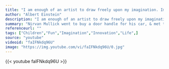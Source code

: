 ```yaml
---
title: "I am enough of an artist to draw freely upon my imagination. Imagination is more important than knowledge. Knowledge is limited. Imagination encircles the world."
author: "Albert Einstein"
description: "I am enough of an artist to draw freely upon my imagination. Imagination is more important than knowledge. Knowledge is limited. Imagination encircles the world. - Albert Einstein quotes from GetInspired365.com"
summary: "Nirvan Mullick went to buy a door handle for his car, & met this 9 year old boy, who had spent his summer building this elaborate cardboard arcade inside his dad’s used auto part store. Caine invited Nirvan to play, & he couldn’t pass up his FunPass deal. Nirvan shared Caine’s amazing story & created this video. Since the video was created over $240,000 has been donated to Caine’s Scholarship Fund, & Nirvan has started the Imagination Foundation to foster creativity in more kids like Caine"
referenceurl: ""
tags: ["Children","Fun","Imagination","Innovation","Life",]
source: "youtube"
videoid: "faIFNkdq96U"
image: "https://img.youtube.com/vi/faIFNkdq96U/0.jpg"
---
```


{{< youtube faIFNkdq96U >}}
